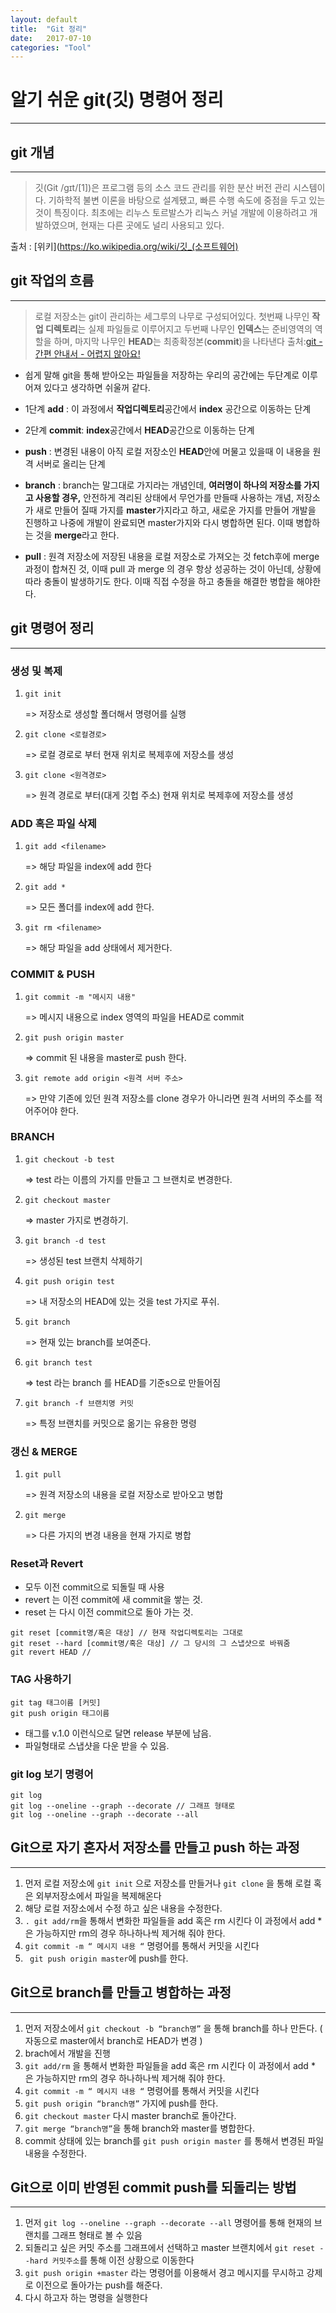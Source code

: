 ```yaml
---
layout: default
title:  "Git 정리"
date:   2017-07-10 
categories: "Tool"
---
```


# 알기 쉬운 git(깃) 명령어 정리

---

## git 개념

---

> 깃(Git /ɡɪt/[1])은 프로그램 등의 소스 코드 관리를 위한 분산 버전 관리 시스템이다. 기하학적 불변 이론을 바탕으로 설계됐고, 빠른 수행 속도에 중점을 두고 있는 것이 특징이다. 최초에는 리누스 토르발스가 리눅스 커널 개발에 이용하려고 개발하였으며, 현재는 다른 곳에도 널리 사용되고 있다.

출처 : [위키](https://ko.wikipedia.org/wiki/깃_(소프트웨어)

## git 작업의 흐름

---

> 로컬 저장소는 git이 관리하는 세그루의 나무로 구성되어있다. 첫번째 나무인 **작업 디렉토리**는 실제 파일들로 이루어지고 두번째 나무인 **인덱스**는 준비영역의 역할을 하며, 마지막 나무인 **HEAD**는 최종확정본(**commit**)을 나타낸다
출처:[git - 간편 안내서 - 어렵지 않아요!](https://rogerdudler.github.io/git-guide/index.ko.html)

* 쉽게 말해 git을 통해 받아오는 파일들을 저장하는 우리의 공간에는 두단계로 이루어져 있다고 생각하면 쉬울꺼 같다. 

* 1단계 **add** : 이 과정에서 **작업디렉토리**공간에서 **index** 공간으로 이동하는 단계

*  2단계 **commit**: **index**공간에서 **HEAD**공간으로 이동하는 단계

* **push** : 변경된 내용이 아직 로컬 저장소인 **HEAD**안에 머물고 있을때 이 내용을 원격 서버로 올리는 단계

- **branch** : branch는 말그대로 가지라는 개념인데, **여러명이 하나의 저장소를 가지고 사용할 경우,** 안전하게 격리된 상태에서 무언가를 만들때 사용하는 개념, 저장소가 새로 만들어 질때 가지를 **master**가지라고 하고, 새로운 가지를 만들어 개발을 진행하고 나중에 개발이 완료되면 master가지와 다시 병합하면 된다. 이때 병합하는 것을 **merge**라고 한다.

* **pull** :  원격 저장소에 저장된 내용을 로컬 저장소로 가져오는 것 fetch후에 merge 과정이 합쳐진 것, 이때 pull 과 merge 의 경우 항상 성공하는 것이 아닌데, 상황에 따라 충돌이 발생하기도 한다. 이때 직접 수정을 하고 충돌을 해결한 병합을 해야한다.


## git 명령어 정리

---

### 생성 및 복제
1. `git init`

	=> 저장소로 생성할 폴더해서 명령어를 실행 
2. `git clone <로컬경로>`

	=> 로컬 경로로 부터 현재 위치로 복제후에 저장소를 생성
3. `git clone <원격경로>`

	=> 원격 경로로 부터(대게 깃헙 주소) 현재 위치로 복제후에 저장소를 생성

### ADD 혹은 파일 삭제
1. `git add <filename>`

	=> 해당 파일을 index에 add 한다
2. `git add *`

	=> 모든 폴더를 index에 add 한다.
3. `git rm <filename>`

	=> 해당 파일을 add 상태에서 제거한다.

### COMMIT  & PUSH
1. `git commit -m "메시지 내용"`

	=> 메시지 내용으로 index 영역의 파일을 HEAD로 commit
2. `git push origin master `

	=> commit 된 내용을 master로 push 한다.
3. `git remote add origin <원격 서버 주소>`

	=> 만약 기존에 있던 원격 저장소를 clone 경우가 아니라면 원격 서버의 주소를 적어주어야 한다.

###  BRANCH
1. `git checkout -b test`

	=> test 라는 이름의 가지를 만들고 그 브랜치로 변경한다.
2. `git checkout master`
    
    => master 가지로 변경하기.
3. `git branch -d test`
    
    => 생성된 test 브랜치 삭제하기
4. `git push origin test`
    
    => 내 저장소의 HEAD에 있는 것을 test 가지로 푸쉬.
5. `git branch`

	=> 현재 있는 branch를 보여준다.
	
6. `git branch test`
    
    => test 라는 branch 를 HEAD를 기준s으로 만들어짐

7. `git branch -f 브랜치명 커밋`

    => 특정 브랜치를 커밋으로 옮기는 유용한 명령 


### 갱신 & MERGE
1. `git pull`

	=> 원격 저장소의 내용을 로컬 저장소로 받아오고 병합
2. `git merge`

	=> 다른 가지의 변경 내용을 현재 가지로 병합
	
### Reset과 Revert 
* 모두 이전 commit으로 되돌릴 때 사용
* revert 는 이전 commit에 새 commit을 쌓는 것.
* reset 는 다시 이전 commit으로 돌아 가는 것.

```
git reset [commit명/혹은 대상] // 현재 작업디렉토리는 그대로
git reset --hard [commit명/혹은 대상] // 그 당시의 그 스냅샷으로 바꿔줌
git revert HEAD // 
```

### TAG 사용하기

```
git tag 태그이름 [커밋]
git push origin 태그이름
```

 * 태그를 v.1.0 이런식으로 달면 release 부분에 남음. 
 * 파일형태로 스냅샷을 다운 받을 수 있음.
 
### git log 보기 명령어
 
 ``` 
 git log
 git log --oneline --graph --decorate // 그래프 형태로
 git log --oneline --graph --decorate --all
 ```


## Git으로 자기 혼자서 저장소를 만들고 push 하는 과정

---


1. 먼저 로컬 저장소에 `git init` 으로 저장소를 만들거나 `git clone` 을 통해 로컬 혹은 외부저장소에서 파일을 복제해온다
2. 해당 로컬 저장소에서 수정 하고 싶은 내용을 수정한다.
3. ` . git add/rm `을 통해서 변화한 파일들을 add 혹은 rm 시킨다 이 과정에서 add * 은 가능하지만 rm의 경우 하나하나씩 제거해 줘야 한다.
4. ` git commit -m “ 메시지 내용 “ ` 명령어를 통해서 커밋을 시킨다
5. ` git push origin master`에 push를 한다.


## Git으로 branch를 만들고 병합하는 과정

---

1. 먼저 저장소에서 `git checkout -b “branch명”` 을 통해 branch를 하나 만든다. ( 자동으로 master에서 branch로 HEAD가 변경 )
2. brach에서 개발을 진행
3. ` git add/rm ` 을 통해서 변화한 파일들을 add 혹은 rm 시킨다 이 과정에서 add * 은 가능하지만 rm의 경우 하나하나씩 제거해 줘야 한다.
4. ` git commit -m “ 메시지 내용 “ ` 명령어를 통해서 커밋을 시킨다
5. ` git push origin “branch명” ` 가지에 push를 한다.
6. ` git checkout master ` 다시 master branch로 돌아간다.
7. ` git merge “branch명” `을 통해 branch와 master를 병합한다.
8. commit 상태에 있는 branch를 `git push origin master` 를 통해서 변경된 파일내용을 수정한다. 

## Git으로 이미 반영된 commit push를 되돌리는 방법

---

1. 먼저 `git log --oneline --graph --decorate --all` 명령어를 통해 현재의 브랜치를 그래프 형태로 볼 수 있음
2. 되돌리고 싶은 커밋 주소를 그래프에서 선택하고 master 브랜치에서 `git reset --hard 커밋주소`를 통해 이전 상황으로 이동한다
3. `git push origin +master` 라는 명령어를 이용해서 경고 메시지를 무시하고 강제로 이전으로 돌아가는 push를 해준다.
4. 다시 하고자 하는 명령을 실행한다